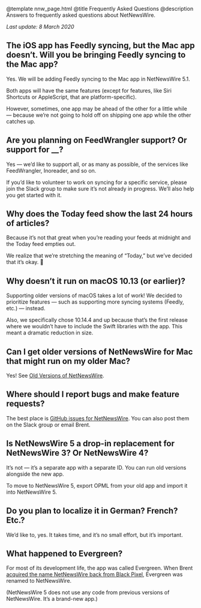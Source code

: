 @template nnw_page.html
@title Frequently Asked Questions
@description Answers to frequently asked questions about NetNewsWire.

*Last update: 8 March 2020*

## The iOS app has Feedly syncing, but the Mac app doesn’t. Will you be bringing Feedly syncing to the Mac app?

Yes. We will be adding Feedly syncing to the Mac app in NetNewsWire 5.1.

Both apps will have the same features (except for features, like Siri Shortcuts or AppleScript, that are platform-specific).

However, sometimes, one app may be ahead of the other for a little while — because we’re not going to hold off on shipping one app while the other catches up.

## Are you planning on FeedWrangler support? Or support for <strong>__</strong>?

Yes — we’d like to support all, or as many as possible, of the services like FeedWrangler, Inoreader, and so on.

If you’d like to volunteer to work on syncing for a specific service, please join the Slack group to make sure it’s not already in progress. We’ll also help you get started with it.

## Why does the Today feed show the last 24 hours of articles?

Because it’s not that great when you’re reading your feeds at midnight and the Today feed empties out.

We realize that we’re stretching the meaning of “Today,” but we’ve decided that it’s okay. 🐣

## Why doesn’t it run on macOS 10.13 (or earlier)?

Supporting older versions of macOS takes a lot of work! We decided to prioritize features — such as supporting more syncing systems (Feedly, etc.) — instead.

Also, we specifically chose 10.14.4 and up because that’s the first release where we wouldn’t have to include the Swift libraries with the app. This meant a dramatic reduction in size.

## Can I get older versions of NetNewsWire for Mac that might run on my older Mac?

Yes! See [Old Versions of NetNewsWire](old-versions).

## Where should I report bugs and make feature requests?

The best place is <a href="https://github.com/ranchero-software/NetNewsWire/issues">GitHub issues for NetNewsWire</a>. You can also post them on the Slack group or email Brent.

## Is NetNewsWire 5 a drop-in replacement for NetNewsWire 3? Or NetNewsWire 4?

It’s not — it’s a separate app with a separate ID. You can run old versions alongside the new app.

To move to NetNewsWire 5, export OPML from your old app and import it into NetNewsWire 5.

## Do you plan to localize it in German? French? Etc.?

We’d like to, yes. It takes time, and it’s no small effort, but it’s important.

## What happened to Evergreen?

For most of its development life, the app was called Evergreen. When Brent <a href="https://inessential.com/2018/08/31/netnewswire_comes_home">acquired the name NetNewsWire back from Black Pixel</a>, Evergreen was renamed to NetNewsWire.

(NetNewsWire 5 does not use any code from previous versions of NetNewsWire. It’s a brand-new app.)
